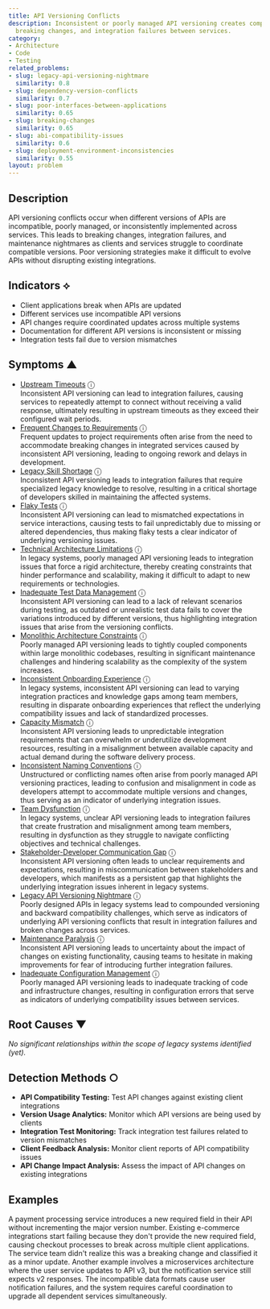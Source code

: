 ```yaml
---
title: API Versioning Conflicts
description: Inconsistent or poorly managed API versioning creates compatibility issues,
  breaking changes, and integration failures between services.
category:
- Architecture
- Code
- Testing
related_problems:
- slug: legacy-api-versioning-nightmare
  similarity: 0.8
- slug: dependency-version-conflicts
  similarity: 0.7
- slug: poor-interfaces-between-applications
  similarity: 0.65
- slug: breaking-changes
  similarity: 0.65
- slug: abi-compatibility-issues
  similarity: 0.6
- slug: deployment-environment-inconsistencies
  similarity: 0.55
layout: problem
---
```


## Description

API versioning conflicts occur when different versions of APIs are incompatible, poorly managed, or inconsistently implemented across services. This leads to breaking changes, integration failures, and maintenance nightmares as clients and services struggle to coordinate compatible versions. Poor versioning strategies make it difficult to evolve APIs without disrupting existing integrations.


## Indicators ⟡

- Client applications break when APIs are updated
- Different services use incompatible API versions
- API changes require coordinated updates across multiple systems
- Documentation for different API versions is inconsistent or missing
- Integration tests fail due to version mismatches


## Symptoms ▲

- [Upstream Timeouts](upstream-timeouts.md) <span class="info-tooltip" title="Confidence: 0.634, Strength: 0.820">ⓘ</span>
<br/>  Inconsistent API versioning can lead to integration failures, causing services to repeatedly attempt to connect without receiving a valid response, ultimately resulting in upstream timeouts as they exceed their configured wait periods.
- [Frequent Changes to Requirements](frequent-changes-to-requirements.md) <span class="info-tooltip" title="Confidence: 0.552, Strength: 0.751">ⓘ</span>
<br/>  Frequent updates to project requirements often arise from the need to accommodate breaking changes in integrated services caused by inconsistent API versioning, leading to ongoing rework and delays in development.
- [Legacy Skill Shortage](legacy-skill-shortage.md) <span class="info-tooltip" title="Confidence: 0.548, Strength: 0.796">ⓘ</span>
<br/>  Inconsistent API versioning leads to integration failures that require specialized legacy knowledge to resolve, resulting in a critical shortage of developers skilled in maintaining the affected systems.
- [Flaky Tests](flaky-tests.md) <span class="info-tooltip" title="Confidence: 0.539, Strength: 0.835">ⓘ</span>
<br/>  Inconsistent API versioning can lead to mismatched expectations in service interactions, causing tests to fail unpredictably due to missing or altered dependencies, thus making flaky tests a clear indicator of underlying versioning issues.
- [Technical Architecture Limitations](technical-architecture-limitations.md) <span class="info-tooltip" title="Confidence: 0.386, Strength: 0.822">ⓘ</span>
<br/>  In legacy systems, poorly managed API versioning leads to integration issues that force a rigid architecture, thereby creating constraints that hinder performance and scalability, making it difficult to adapt to new requirements or technologies.
- [Inadequate Test Data Management](inadequate-test-data-management.md) <span class="info-tooltip" title="Confidence: 0.381, Strength: 0.876">ⓘ</span>
<br/>  Inconsistent API versioning can lead to a lack of relevant scenarios during testing, as outdated or unrealistic test data fails to cover the variations introduced by different versions, thus highlighting integration issues that arise from the versioning conflicts.
- [Monolithic Architecture Constraints](monolithic-architecture-constraints.md) <span class="info-tooltip" title="Confidence: 0.379, Strength: 0.756">ⓘ</span>
<br/>  Poorly managed API versioning leads to tightly coupled components within large monolithic codebases, resulting in significant maintenance challenges and hindering scalability as the complexity of the system increases.
- [Inconsistent Onboarding Experience](inconsistent-onboarding-experience.md) <span class="info-tooltip" title="Confidence: 0.376, Strength: 0.841">ⓘ</span>
<br/>  In legacy systems, inconsistent API versioning can lead to varying integration practices and knowledge gaps among team members, resulting in disparate onboarding experiences that reflect the underlying compatibility issues and lack of standardized processes.
- [Capacity Mismatch](capacity-mismatch.md) <span class="info-tooltip" title="Confidence: 0.360, Strength: 0.831">ⓘ</span>
<br/>  Inconsistent API versioning leads to unpredictable integration requirements that can overwhelm or underutilize development resources, resulting in a misalignment between available capacity and actual demand during the software delivery process.
- [Inconsistent Naming Conventions](inconsistent-naming-conventions.md) <span class="info-tooltip" title="Confidence: 0.337, Strength: 0.835">ⓘ</span>
<br/>  Unstructured or conflicting names often arise from poorly managed API versioning practices, leading to confusion and misalignment in code as developers attempt to accommodate multiple versions and changes, thus serving as an indicator of underlying integration issues.
- [Team Dysfunction](team-dysfunction.md) <span class="info-tooltip" title="Confidence: 0.332, Strength: 0.834">ⓘ</span>
<br/>  In legacy systems, unclear API versioning leads to integration failures that create frustration and misalignment among team members, resulting in dysfunction as they struggle to navigate conflicting objectives and technical challenges.
- [Stakeholder-Developer Communication Gap](stakeholder-developer-communication-gap.md) <span class="info-tooltip" title="Confidence: 0.327, Strength: 0.832">ⓘ</span>
<br/>  Inconsistent API versioning often leads to unclear requirements and expectations, resulting in miscommunication between stakeholders and developers, which manifests as a persistent gap that highlights the underlying integration issues inherent in legacy systems.
- [Legacy API Versioning Nightmare](legacy-api-versioning-nightmare.md) <span class="info-tooltip" title="Confidence: 0.322, Strength: 0.858">ⓘ</span>
<br/>  Poorly designed APIs in legacy systems lead to compounded versioning and backward compatibility challenges, which serve as indicators of underlying API versioning conflicts that result in integration failures and broken changes across services.
- [Maintenance Paralysis](maintenance-paralysis.md) <span class="info-tooltip" title="Confidence: 0.307, Strength: 0.872">ⓘ</span>
<br/>  Inconsistent API versioning leads to uncertainty about the impact of changes on existing functionality, causing teams to hesitate in making improvements for fear of introducing further integration failures.
- [Inadequate Configuration Management](inadequate-configuration-management.md) <span class="info-tooltip" title="Confidence: 0.304, Strength: 0.849">ⓘ</span>
<br/>  Poorly managed API versioning leads to inadequate tracking of code and infrastructure changes, resulting in configuration errors that serve as indicators of underlying compatibility issues between services.

## Root Causes ▼

*No significant relationships within the scope of legacy systems identified (yet).*

## Detection Methods ○

- **API Compatibility Testing:** Test API changes against existing client integrations
- **Version Usage Analytics:** Monitor which API versions are being used by clients
- **Integration Test Monitoring:** Track integration test failures related to version mismatches
- **Client Feedback Analysis:** Monitor client reports of API compatibility issues
- **API Change Impact Analysis:** Assess the impact of API changes on existing integrations


## Examples

A payment processing service introduces a new required field in their API without incrementing the major version number. Existing e-commerce integrations start failing because they don't provide the new required field, causing checkout processes to break across multiple client applications. The service team didn't realize this was a breaking change and classified it as a minor update. Another example involves a microservices architecture where the user service updates to API v3, but the notification service still expects v2 responses. The incompatible data formats cause user notification failures, and the system requires careful coordination to upgrade all dependent services simultaneously.

